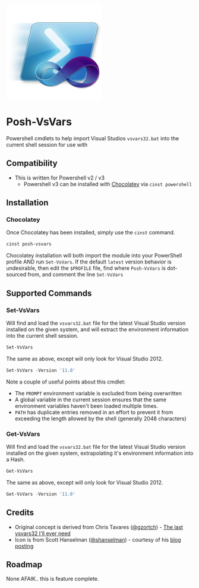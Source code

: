 ![logo_256.png](logo_256.png)
# Posh-VsVars

Powershell cmdlets to help import Visual Studios `vsvars32.bat` into the current
shell session for use with

## Compatibility

* This is written for Powershell v2 / v3
  * Powershell v3 can be installed with [Chocolatey][] via `cinst powershell`

[Chocolatey]: http://www.chocolatey.org

## Installation

### Chocolatey

Once Chocolatey has been installed, simply use the `cinst` command.

```powershell
cinst posh-vsvars
```

Chocolatey installation will both import the module into your PowerShell profile
AND run `Set-VsVars`.  If the default `latest` version behavior is undesirable,
then edit the `$PROFILE` file, find where `Posh-VsVars` is dot-sourced from,
and comment the line `Set-VsVars`

## Supported Commands

### Set-VsVars

Will find and load the `vsvars32.bat` file for the latest Visual Studio version
installed on the given system, and will extract the environment information
into the current shell session.

```powershell
Set-VsVars
```

The same as above, except will only look for Visual Studio 2012.

```powershell
Set-VsVars -Version '11.0'
```

Note a couple of useful points about this cmdlet:

- The `PROMPT` environment variable is excluded from being overwritten
- A global variable in the current session ensures that the same
environment variables haven't been loaded multiple times.
- `PATH` has duplicate entries removed in an effort to prevent it from
exceeding the length allowed by the shell (generally 2048 characters)

### Get-VsVars

Will find and load the `vsvars32.bat` file for the latest Visual Studio version
installed on the given system, extrapolating it's environment information into a Hash.

```powershell
Get-VsVars
```

The same as above, except will only look for Visual Studio 2012.

```powershell
Get-VsVars -Version '11.0'
```

## Credits

* Original concept is derived from Chris Tavares ([@gzortch][]) - [The last vsvars32 I'll ever need][]
* Icon is from Scott Hanselman ([@shanselman][]) - courtesy of his [blog posting][]

[@gzortch]: https://github.com/gzortch
[The last vsvars32 I'll ever need]: http://www.tavaresstudios.com/Blog/post/The-last-vsvars32ps1-Ill-ever-need.aspx
[@shanselman]: https://github.com/shanselman
[blog posting]: http://www.hanselman.com/blog/AwesomeVisualStudioCommandPromptAndPowerShellIconsWithOverlays.aspx

## Roadmap

None AFAIK.. this is feature complete.

